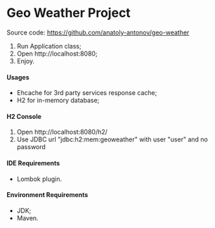 # Geo Weather Project

Source code: https://github.com/anatoly-antonov/geo-weather

1. Run Application class;
2. Open http://localhost:8080;
3. Enjoy.

 #### Usages ####
 * Ehcache for 3rd party services response cache;
 * H2 for in-memory database;

 #### H2 Console ####
 1. Open http://localhost:8080/h2/
 2. Use JDBC url "jdbc:h2:mem:geoweather" with user "user" and no password
 
 #### IDE Requirements ####
 * Lombok plugin.
 
 #### Environment Requirements ####
 * JDK;
 * Maven. 